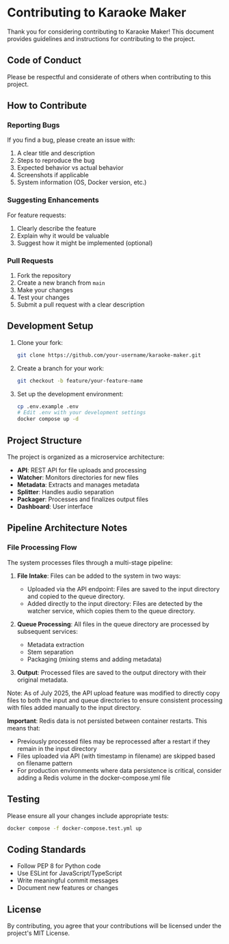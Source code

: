 # Contributing to Karaoke Maker

Thank you for considering contributing to Karaoke Maker! This document provides guidelines and instructions for contributing to the project.

## Code of Conduct

Please be respectful and considerate of others when contributing to this project.

## How to Contribute

### Reporting Bugs

If you find a bug, please create an issue with:

1. A clear title and description
2. Steps to reproduce the bug
3. Expected behavior vs actual behavior
4. Screenshots if applicable
5. System information (OS, Docker version, etc.)

### Suggesting Enhancements

For feature requests:

1. Clearly describe the feature
2. Explain why it would be valuable
3. Suggest how it might be implemented (optional)

### Pull Requests

1. Fork the repository
2. Create a new branch from `main`
3. Make your changes
4. Test your changes
5. Submit a pull request with a clear description

## Development Setup

1. Clone your fork:
   ```bash
   git clone https://github.com/your-username/karaoke-maker.git
   ```

2. Create a branch for your work:
   ```bash
   git checkout -b feature/your-feature-name
   ```

3. Set up the development environment:
   ```bash
   cp .env.example .env
   # Edit .env with your development settings
   docker compose up -d
   ```

## Project Structure

The project is organized as a microservice architecture:

- **API**: REST API for file uploads and processing
- **Watcher**: Monitors directories for new files
- **Metadata**: Extracts and manages metadata
- **Splitter**: Handles audio separation
- **Packager**: Processes and finalizes output files
- **Dashboard**: User interface

## Pipeline Architecture Notes

### File Processing Flow

The system processes files through a multi-stage pipeline:

1. **File Intake**: Files can be added to the system in two ways:
   - Uploaded via the API endpoint: Files are saved to the input directory and copied to the queue directory.
   - Added directly to the input directory: Files are detected by the watcher service, which copies them to the queue directory.

2. **Queue Processing**: All files in the queue directory are processed by subsequent services:
   - Metadata extraction
   - Stem separation
   - Packaging (mixing stems and adding metadata)

3. **Output**: Processed files are saved to the output directory with their original metadata.

Note: As of July 2025, the API upload feature was modified to directly copy files to both the input and queue directories to ensure consistent processing with files added manually to the input directory.

**Important**: Redis data is not persisted between container restarts. This means that:
- Previously processed files may be reprocessed after a restart if they remain in the input directory
- Files uploaded via API (with timestamp in filename) are skipped based on filename pattern
- For production environments where data persistence is critical, consider adding a Redis volume in the docker-compose.yml file

## Testing

Please ensure all your changes include appropriate tests:

```bash
docker compose -f docker-compose.test.yml up
```

## Coding Standards

- Follow PEP 8 for Python code
- Use ESLint for JavaScript/TypeScript
- Write meaningful commit messages
- Document new features or changes

## License

By contributing, you agree that your contributions will be licensed under the project's MIT License.
